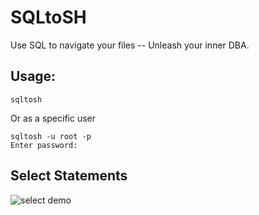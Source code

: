 # SQLtoSH

Use SQL to navigate your files -- Unleash your inner DBA.


## Usage:

```shell
sqltosh
```

Or as a specific user

```shell
sqltosh -u root -p
Enter password:
```

## Select Statements

![select demo](https://github.com/jrlaberge/sqltosh/main/raw/master/assets/select.gif)
